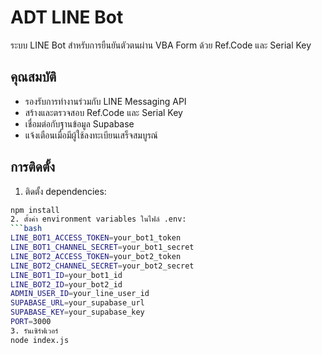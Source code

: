 # ADT LINE Bot

ระบบ LINE Bot สำหรับการยืนยันตัวตนผ่าน VBA Form ด้วย Ref.Code และ Serial Key

## คุณสมบัติ

- รองรับการทำงานร่วมกับ LINE Messaging API
- สร้างและตรวจสอบ Ref.Code และ Serial Key
- เชื่อมต่อกับฐานข้อมูล Supabase
- แจ้งเตือนเมื่อมีผู้ใช้ลงทะเบียนเสร็จสมบูรณ์

## การติดตั้ง

1. ติดตั้ง dependencies:
```bash
npm install
2. ตั้งค่า environment variables ในไฟล์ .env:
```bash
LINE_BOT1_ACCESS_TOKEN=your_bot1_token
LINE_BOT1_CHANNEL_SECRET=your_bot1_secret
LINE_BOT2_ACCESS_TOKEN=your_bot2_token
LINE_BOT2_CHANNEL_SECRET=your_bot2_secret
LINE_BOT1_ID=your_bot1_id
LINE_BOT2_ID=your_bot2_id
ADMIN_USER_ID=your_line_user_id
SUPABASE_URL=your_supabase_url
SUPABASE_KEY=your_supabase_key
PORT=3000
3. รันเซิร์ฟเวอร์
node index.js

